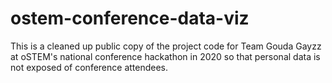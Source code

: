 # ostem-conference-data-viz
This is a cleaned up public copy of the project code for Team Gouda Gayzz at oSTEM's national conference hackathon in 2020 so that personal data is not exposed of conference attendees. 
